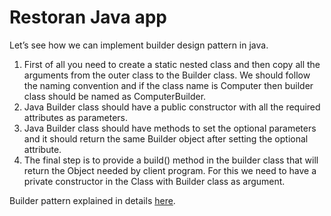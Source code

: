 
<html>
<h1>Restoran Java app</h1>

Let’s see how we can implement builder design pattern in java.
<ol>
<li>First of all you need to create a static nested class and then copy all the arguments from the outer class to the Builder class. We should follow the naming convention and if the class name is Computer then builder class should be named as ComputerBuilder.</li>
<li>Java Builder class should have a public constructor with all the required attributes as parameters.</li>
<li>Java Builder class should have methods to set the optional parameters and it should return the same Builder object after setting the optional attribute.</li>
<li>The final step is to provide a build() method in the builder class that will return the Object needed by client program. For this we need to have a private constructor in the Class with Builder class as argument.</li>
</ol>
Builder pattern explained in details <a href="https://www.journaldev.com/1425/builder-design-pattern-in-java" target="_blank">here</a>.
</html>
